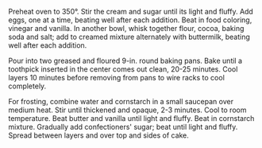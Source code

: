 Preheat oven to 350°. Stir the cream and sugar until its light and fluffy. Add eggs, one at a time, beating well after each addition. Beat in food coloring, vinegar and vanilla.
In another bowl, whisk together flour, cocoa, baking soda and salt; add to creamed mixture alternately with buttermilk, beating well after each addition.

Pour into two greased and floured 9-in. round baking pans. Bake until a toothpick inserted in the center comes out clean, 20-25 minutes. Cool layers 10 minutes before removing from pans to wire racks to cool completely.

For frosting, combine water and cornstarch in a small saucepan over medium heat. Stir until thickened and opaque, 2-3 minutes. Cool to room temperature. Beat butter and vanilla until light and fluffy. Beat in cornstarch mixture. Gradually add confectioners' sugar; beat until light and fluffy. Spread between layers and over top and sides of cake.